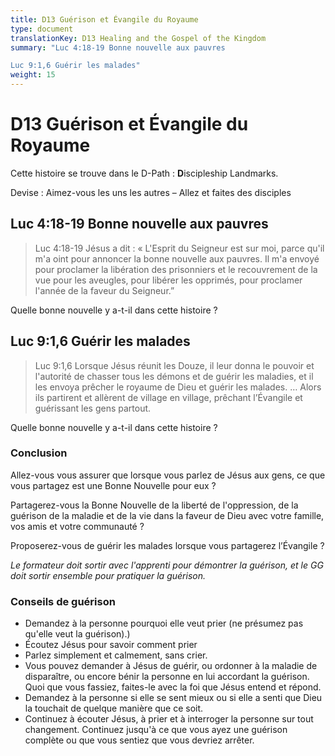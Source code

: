 ```yaml
---
title: D13 Guérison et Évangile du Royaume
type: document
translationKey: D13 Healing and the Gospel of the Kingdom
summary: "Luc 4:18-19 Bonne nouvelle aux pauvres	

Luc 9:1,6 Guérir les malades"
weight: 15
---
```

# D13 Guérison et Évangile du Royaume

Cette histoire se trouve dans le D-Path : **D**iscipleship Landmarks.

Devise : Aimez-vous les uns les autres – Allez et faites des disciples

## Luc 4:18-19 Bonne nouvelle aux pauvres

>   Luc 4:18-19 Jésus a dit : « L'Esprit du Seigneur est sur moi, parce qu'il m'a oint pour annoncer la bonne nouvelle aux pauvres. Il m'a envoyé pour proclamer la libération des prisonniers et le recouvrement de la vue pour les aveugles, pour libérer les opprimés, pour proclamer l'année de la faveur du Seigneur.”

Quelle bonne nouvelle y a-t-il dans cette histoire ?

## Luc 9:1,6 Guérir les malades

>   Luc 9:1,6 Lorsque Jésus réunit les Douze, il leur donna le pouvoir et l'autorité de chasser tous les démons et de guérir les maladies, et il les envoya prêcher le royaume de Dieu et guérir les malades. … Alors ils partirent et allèrent de village en village, prêchant l’Évangile et guérissant les gens partout.

Quelle bonne nouvelle y a-t-il dans cette histoire ?

### Conclusion

Allez-vous vous assurer que lorsque vous parlez de Jésus aux gens, ce que vous partagez est une Bonne Nouvelle pour eux ?

Partagerez-vous la Bonne Nouvelle de la liberté de l'oppression, de la guérison de la maladie et de la vie dans la faveur de Dieu avec votre famille, vos amis et votre communauté ?

Proposerez-vous de guérir les malades lorsque vous partagerez l’Évangile ?

*Le formateur doit sortir avec l'apprenti pour démontrer la guérison, et le GG doit sortir ensemble pour pratiquer la guérison.*

### Conseils de guérison

-   Demandez à la personne pourquoi elle veut prier (ne présumez pas qu'elle veut la guérison).)
-   Écoutez Jésus pour savoir comment prier
-   Parlez simplement et calmement, sans crier.
-   Vous pouvez demander à Jésus de guérir, ou ordonner à la maladie de disparaître, ou encore bénir la personne en lui accordant la guérison. Quoi que vous fassiez, faites-le avec la foi que Jésus entend et répond.
-   Demandez à la personne si elle se sent mieux ou si elle a senti que Dieu la touchait de quelque manière que ce soit.
-   Continuez à écouter Jésus, à prier et à interroger la personne sur tout changement. Continuez jusqu'à ce que vous ayez une guérison complète ou que vous sentiez que vous devriez arrêter.

